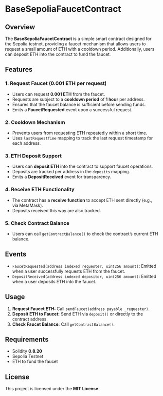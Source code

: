 # BaseSepoliaFaucetContract

## Overview
The **BaseSepoliaFaucetContract** is a simple smart contract designed for the Sepolia testnet, providing a faucet mechanism that allows users to request a small amount of ETH with a cooldown period. Additionally, users can deposit ETH into the contract to fund the faucet.

## Features

### 1. **Request Faucet (0.001 ETH per request)**
- Users can request **0.001 ETH** from the faucet.
- Requests are subject to a **cooldown period** of **1 hour** per address.
- Ensures that the faucet balance is sufficient before sending funds.
- Emits a **FaucetRequested** event upon a successful request.

### 2. **Cooldown Mechanism**
- Prevents users from requesting ETH repeatedly within a short time.
- Uses `lastRequestTime` mapping to track the last request timestamp for each address.

### 3. **ETH Deposit Support**
- Users can **deposit ETH** into the contract to support faucet operations.
- Deposits are tracked per address in the `deposits` mapping.
- Emits a **DepositReceived** event for transparency.

### 4. **Receive ETH Functionality**
- The contract has a **receive function** to accept ETH sent directly (e.g., via MetaMask).
- Deposits received this way are also tracked.

### 5. **Check Contract Balance**
- Users can call `getContractBalance()` to check the contract’s current ETH balance.

## Events
- `FaucetRequested(address indexed requester, uint256 amount)`: Emitted when a user successfully requests ETH from the faucet.
- `DepositReceived(address indexed depositor, uint256 amount)`: Emitted when a user deposits ETH into the faucet.

## Usage
1. **Request Faucet ETH:** Call `sendFaucet(address payable _requester)`.
2. **Deposit ETH to Faucet:** Send ETH via `deposit()` or directly to the contract address.
3. **Check Faucet Balance:** Call `getContractBalance()`.

## Requirements
- Solidity **0.8.20**
- Sepolia Testnet
- ETH to fund the faucet

## License
This project is licensed under the **MIT License**.